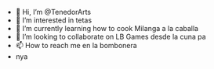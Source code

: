 - 👋 Hi, I’m @TenedorArts
- 👀 I’m interested in tetas
- 🌱 I’m currently learning how to cook Milanga a la caballa
- 💞️ I’m looking to collaborate on LB Games desde la cuna pa
- 📫 How to reach me en la bombonera
- nya
<!---
TenedorArts/TenedorArts is a ✨ special ✨ repository because its `README.md` (this file) appears on your GitHub profile.
You can click the Preview link to take a look at your changes.
--->

